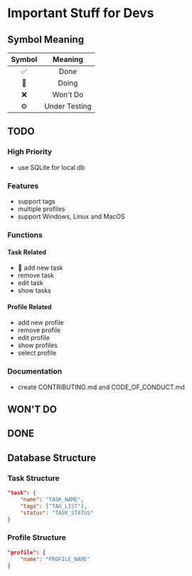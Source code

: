# Important Stuff for Devs <!-- omit in toc -->

## Symbol Meaning

| Symbol | Meaning       |
| :----: | :-----------: |
| ✅     | Done          |
| 🚧     | Doing         |
| ❌     | Won't Do      |
| ⚙️     | Under Testing |

## TODO

### High Priority

- use SQLite for local db

### Features

- support tags
- multiple profiles
- support Windows, Linux and MacOS

### Functions

#### Task Related

- 🚧 add new task
- remove task
- edit task
- show tasks
  
#### Profile Related

- add new profile
- remove profile
- edit profile
- show profiles
- select profile

### Documentation

- create CONTRIBUTING.md and CODE_OF_CONDUCT.md

## WON'T DO

## DONE

## Database Structure

### Task Structure

```json
"task": {
    "name": "TASK_NAME",
    "tags": ["TAG_LIST"],
    "status": "TASK_STATUS"
}
```

### Profile Structure

```json
"profile": {
    "name": "PROFILE_NAME"
}
```
